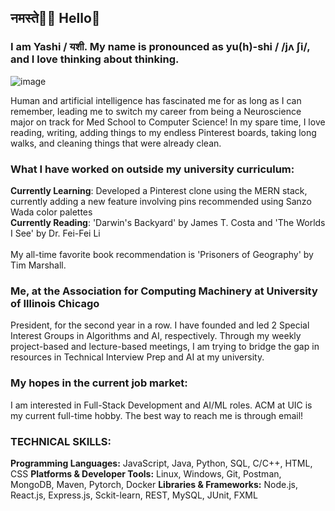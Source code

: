 ## नमस्ते🙏🏼 Hello👋 

<!--
**yashishandilya/yashishandilya** is a ✨ _special_ ✨ repository because its `README.md` (this file) appears on your GitHub profile.

Here are some ideas to get you started:

- 🔭 I’m currently working on ...
- 🌱 I’m currently learning ...
- 👯 I’m looking to collaborate on ...
- 🤔 I’m looking for help with ...
- 💬 Ask me about ...
- 📫 How to reach me: ...
- 😄 Pronouns: ...
- ⚡ Fun fact: ...
-->

### I am Yashi / यशी. My name is pronounced as yu(h)-shi / /jʌ ʃi/, and I love thinking about thinking. 
![image](https://github.com/user-attachments/assets/d13d972f-cb4b-4571-9fcb-6b2a7868c437)

Human and artificial intelligence has fascinated me for as long as I can remember, leading me to switch my career from being a Neuroscience major on track for Med School to Computer Science! In my spare time, I love reading, writing, adding things to my endless Pinterest boards, taking long walks, and cleaning things that were already clean. 

### What I have worked on outside my university curriculum:
<p><strong>Currently Learning</strong>: Developed a Pinterest clone using the MERN stack, currently adding a new feature involving pins recommended using Sanzo Wada color palettes<br>
<strong>Currently Reading</strong>: 'Darwin's Backyard' by James T. Costa and 'The Worlds I See' by Dr. Fei-Fei Li<br><br>
My all-time favorite book recommendation is 'Prisoners of Geography' by Tim Marshall.</p>

### Me, at the Association for Computing Machinery at University of Illinois Chicago
President, for the second year in a row. I have founded and led 2 Special Interest Groups in Algorithms and AI, respectively. Through my weekly project-based and lecture-based meetings, I am trying to bridge the gap in resources in Technical Interview Prep and AI at my university.

### My hopes in the current job market:
I am interested in Full-Stack Development and AI/ML roles. ACM at UIC is my current full-time hobby. The best way to reach me is through email!

### TECHNICAL SKILLS:
<p><strong>Programming Languages:</strong> JavaScript, Java, Python, SQL, C/C++, HTML, CSS<be>
<strong>Platforms & Developer Tools:</strong> Linux, Windows, Git, Postman, MongoDB, Maven, Pytorch, Docker<be>
<strong>Libraries & Frameworks:</strong> Node.js, React.js, Express.js, Sckit-learn, REST, MySQL, JUnit, FXML</p>
